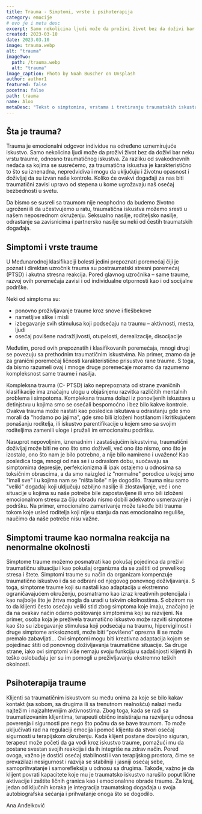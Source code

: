 ```yaml
---
title: Trauma - Simptomi, vrste i psihoterapija
category: emocije
# ovo je i meta desc
excerpt: Samo nekolicina ljudi može da proživi život bez da doživi bar neku vrstu traume, odnosno traumatičnog iskustva.
created: 2023-03-10
date: 2023.03.10
image: trauma.webp
alt: "trauma"
imageTwo:
  path: /trauma.webp
  alt: "trauma"
image_caption: Photo by Noah Buscher on Unsplash
author: author1
featured: false
pocetna: false
path: trauma
name: Aloo
metaDesc: "Tekst o simptomina, vrstama i tretiranju traumatskih iskustava. Trauma ne mora biti nešto što se dogodilo, može biti i nešto što je trebalo da se dogodi, ali nije."
---
```



## Šta je trauma?

Trauma je emocionalni odgovor individue na određeno uznemirujuće iskustvo. Samo nekolicina ljudi može da proživi život bez da doživi bar neku vrstu traume, odnosno traumatičnog iskustva. Za razliku od svakodnevnih nedaća sa kojima se susrećemo, za traumatična iskustva je karakteristično to što su iznenadna, nepredvidiva i mogu da uključuju i životnu opasnost i doživljaj da su izvan naše kontrole. Koliko će ovakvi događaji za nas biti traumatični zavisi upravo od stepena u kome ugrožavaju naš osećaj bezbednosti u svetu.

Da bismo se susreli sa traumom nije neophodno da budemo životno ugroženi ili da učestvujemo u ratu, traumatična iskustva možemo sresti u našem neposrednom okruženju. Seksualno nasilje, roditeljsko nasilje, odrastanje sa zavisnicima i partnersko nasilje su neki od čestih traumatskih događaja.

## Simptomi i vrste traume

U Međunarodnoj klasifikaciji bolesti jedini prepoznati poremećaj čiji je poznat i direktan uzročnik trauma su postraumatski stresni poremećaj (PTSD) i akutna stresna reakcija. Pored glavnog uzročnika – same traume, razvoj ovih poremećaja zavisi i od individualne otpornosti kao i od socijalne podrške. 

Neki od simptoma su: 

-	ponovno proživljavanje traume kroz snove i flešbekove
- nametljive slike i misli
- izbegavanje svih stimulusa koji podsećaju na traumu –  aktivnosti, mesta, ljudi
- osećaj povišene nadražljivosti, otupelosti, derealizacije, disocijacije

Međutim, pored ovih prepoznatih i klasifikovanih poremećaja, mnogi drugi se povezuju sa prethodnim traumatičnim iskustvima. Na primer, znamo da je za granični poremećaj ličnosti karakteristično prisustvo rane traume. S toga, da bismo razumeli ovaj i mnoge druge poremećaje moramo da razumemo kompleksnost same traume i nasilja. 

Kompleksna trauma (C- PTSD) iako neprepoznata od strane zvaničnih klasifikacije ima značajnu ulogu u objašnjenu razvitka različitih mentalnih problema i simpotoma. Kompleksna trauma dolazi iz ponovljenih iskustava u detinjstvu u kojima smo se osećali bespomoćno i bez bilo kakve kontrole. Ovakva trauma može nastati kao posledica iskutava u odrastanju gde smo morali da "hodamo po jajima", gde smo bili izloženi hostilanom i kritikujućem ponašanju roditelja, ili iskustvo parentifikacije u kojem smo sa svojim roditeljima zamenili uloge i pružali im emocionalnu podršku. 

Nasuprot nepovoljnim, iznenadnim i zastašujućim iskustvima, traumatični doživljaj može biti ne ono što smo doživeli, već ono što nismo, ono što je izostalo, ono što nam je bilo potrebno, a nije bilo namireno i uvaženo! Kao posledica toga, mnogi od nas se i u odraslom dobu, suočavaju sa simptomima depresije, perfekcionizma ili ipak ostajemo u odnosima sa toksičnim obrascima, a da smo naizgled iz "normalne" porodice u kojoj smo "imali sve" i u kojima nam se "ništa loše" nije dogodilo. Trauma nisu samo "veliki" događaji koji uključuju ozbiljno nasilje ili zlostavljanje, već i one situacije u kojima su naše potrebe bile zapostavljene ili smo bili izloženi emocionalnom stresu za čiju obradu nismo dobili adekvatno usmeravanje i podršku. Na primer, emocionalno zamerivanje može takođe biti trauma tokom koje usled roditelja koji nije u stanju da nas emocionalno reguliše, naučimo da naše potrebe nisu važne. 

## Simptomi traume kao normalna reakcija na nenormalne okolnosti

Simptome traume možemo posmatrati kao pokušaj  pojedinca  da  preživi traumatičnu situaciju i kao pokušaj organizma da se zaštiti od prevelikog stresa i štete. Simptomi traume su način da organizam kompenzuje traumatično iskustvo i da se odbrani od njegovog ponovnog doživljavanja. S toga, simptome traume koji su nastali kao adaptacija u ekstremno ograničavajućem okruženju, posmatramo kao izraz kreativnih potencijala i kao najbolje što je žrtva mogla da uradi u takvim okolnostima. S obzirom na to da klijenti često osećaju veliki stid zbog simptoma koje imaju, značajno je da na ovakav način odamo poštovanje simptomima koji su razvijeni. Na primer, osoba koja je preživela traumatično iskustvo može razviti simptome kao što su izbegavanje stimulusa koji podsećaju na traumu, hipervigilnost i druge simptome anksioznosti, može biti “povišeno” oprezna ili se može premalo zabavljati... Ovi simptomi mogu biti kreativna adaptacija kojom se pojedinac štiti od ponovnog doživljavanja traumatične situacije. Sa druge strane, iako ovi simptomi više nemaju svoju funkciju u sadašnjosti klijenti ih teško oslobađaju jer su im pomogli u preživljavanju ekstremno teških okolnosti.

## Psihoterapija traume

Klijenti sa traumatičnim iskustvom su među onima za koje se bilo kakav kontakt (sa sobom, sa drugima ili sa trenutnom realnošću) nalazi među najtežim i najzahtevnijim aktivnostima. Zbog toga, kada se radi sa traumatizovanim klijentima, terapeuti obično insistiraju na razvijanju odnosa poverenja i sigurnosti pre nego što počnu da se bave traumom. To može uključivati rad na regulaciji emocija i pomoć klijentu da stvori osećaj sigurnosti u terapijskom okruženju. Kada klijent postane dovoljno siguran, terapeut može početi da ga vodi kroz iskustvo traume, pomažući mu da postane svestan svojih reakcija i da ih integriše na zdrav način. Pored ovoga, važno je dostići osećaj stabilnosti i van terapijskog prostora, čime se prevazilazi nesigurnost i razvija se stabilniji i jasniji osećaj sebe, samoprihvatanje i samorefleksija u odnosu sa drugima. Takođe, važno je da klijent povrati kapacitete koje mu je traumatsko iskustvo narušilo poput lične aktivacije i zaštite ličnih granica kao i emocionalnne obrade traume. Za kraj, jedan od ključnih koraka je integracija traumatskog događaja u svoja autobiografska sećanja i prihvatanje onoga što se dogodilo.

Ana Anđelković
